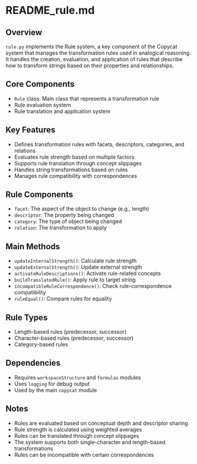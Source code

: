 # README_rule.md

## Overview
`rule.py` implements the Rule system, a key component of the Copycat system that manages the transformation rules used in analogical reasoning. It handles the creation, evaluation, and application of rules that describe how to transform strings based on their properties and relationships.

## Core Components
- `Rule` class: Main class that represents a transformation rule
- Rule evaluation system
- Rule translation and application system

## Key Features
- Defines transformation rules with facets, descriptors, categories, and relations
- Evaluates rule strength based on multiple factors
- Supports rule translation through concept slippages
- Handles string transformations based on rules
- Manages rule compatibility with correspondences

## Rule Components
- `facet`: The aspect of the object to change (e.g., length)
- `descriptor`: The property being changed
- `category`: The type of object being changed
- `relation`: The transformation to apply

## Main Methods
- `updateInternalStrength()`: Calculate rule strength
- `updateExternalStrength()`: Update external strength
- `activateRuleDescriptions()`: Activate rule-related concepts
- `buildTranslatedRule()`: Apply rule to target string
- `incompatibleRuleCorrespondence()`: Check rule-correspondence compatibility
- `ruleEqual()`: Compare rules for equality

## Rule Types
- Length-based rules (predecessor, successor)
- Character-based rules (predecessor, successor)
- Category-based rules

## Dependencies
- Requires `workspaceStructure` and `formulas` modules
- Uses `logging` for debug output
- Used by the main `copycat` module

## Notes
- Rules are evaluated based on conceptual depth and descriptor sharing
- Rule strength is calculated using weighted averages
- Rules can be translated through concept slippages
- The system supports both single-character and length-based transformations
- Rules can be incompatible with certain correspondences 